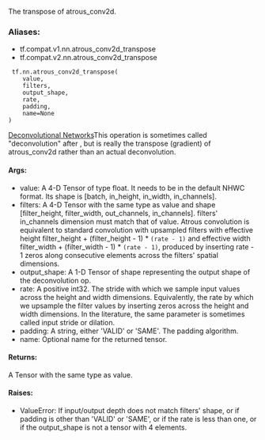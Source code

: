 The transpose of atrous_conv2d.
### Aliases:
- tf.compat.v1.nn.atrous_conv2d_transpose
- tf.compat.v2.nn.atrous_conv2d_transpose

```
 tf.nn.atrous_conv2d_transpose(
    value,
    filters,
    output_shape,
    rate,
    padding,
    name=None
)
```
[Deconvolutional Networks](https://www.matthewzeiler.com/mattzeiler/deconvolutionalnetworks.pdf)This operation is sometimes called "deconvolution" after , but is really the transpose (gradient) of atrous_conv2d rather than an actual deconvolution.

#### Args:
- value: A 4-D Tensor of type float. It needs to be in the default NHWC format. Its shape is [batch, in_height, in_width, in_channels].
- filters: A 4-D Tensor with the same type as value and shape [filter_height, filter_width, out_channels, in_channels]. filters' in_channels dimension must match that of value. Atrous convolution is equivalent to standard convolution with upsampled filters with effective height filter_height + (filter_height - 1) * `(rate - 1)` and effective width filter_width + (filter_width - 1) * `(rate - 1)`, produced by inserting rate - 1 zeros along consecutive elements across the filters' spatial dimensions.
- output_shape: A 1-D Tensor of shape representing the output shape of the deconvolution op.
- rate: A positive int32. The stride with which we sample input values across the height and width dimensions. Equivalently, the rate by which we upsample the filter values by inserting zeros across the height and width dimensions. In the literature, the same parameter is sometimes called input stride or dilation.
- padding: A string, either 'VALID' or 'SAME'. The padding algorithm.
- name: Optional name for the returned tensor.
#### Returns:
A Tensor with the same type as value.
#### Raises:
- ValueError: If input/output depth does not match filters' shape, or if padding is other than 'VALID' or 'SAME', or if the rate is less than one, or if the output_shape is not a tensor with 4 elements.
